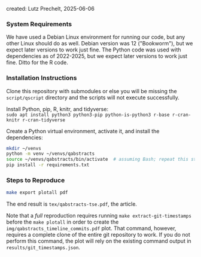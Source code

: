 created: Lutz Prechelt, 2025-06-06

### System Requirements

We have used a Debian Linux environment for running our code, but any other Linux should do as well.
Debian version was 12 ("Bookworm"), but we expect later versions to work just fine.
The Python code was used with dependencies as of 2022-2025, but we expect later versions to work just fine.
Ditto for the R code.

### Installation Instructions

Clone this repository with submodules or else you will be missing the `script/qscript` directory
and the scripts will not execute successfully.

Install Python, pip, R, knitr, and tidyverse:  
`sudo apt install python3 python3-pip python-is-python3 r-base r-cran-knitr r-cran-tidyverse`

Create a Python virtual environment, activate it, and install the dependencies:

```bash
mkdir ~/venvs
python -m venv ~/venvs/qabstracts
source ~/venvs/qabstracts/bin/activate  # assuming Bash; repeat this step for each usage session
pip install -r requirements.txt
```

### Steps to Reproduce

```bash
make export plotall pdf
```

The end result is `tex/qabstracts-tse.pdf`, the article.

Note that a _full_ reproduction requires running `make extract-git-timestamps` before the
`make plotall` in order to create the `img/qabstracts_timeline_commits.pdf` plot.
That command, however, requires a complete clone of the entire git repository to work.
If you do not perform this command, the plot will rely on the existing command output
in `results/git_timestamps.json`.
